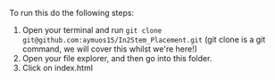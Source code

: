 To run this do the following steps:

1. Open your terminal and run `git clone git@github.com:aymuos15/In2Stem_Placement.git` (git clone is a git command, we will cover this whilst we're here!) 
2. Open your file explorer, and then go into this folder.
3. Click on index.html
